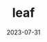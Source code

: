 ---
title: "leaf"
cc-type: hashtag
date: 2023-07-31
hashtag: leaf
related:
  - tree
tags:
  - plant
---